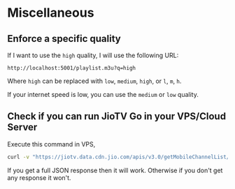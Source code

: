 # Miscellaneous

## Enforce a specific quality

If I want to use the `high` quality, I will use the following URL:

```
http://localhost:5001/playlist.m3u?q=high
```

Where `high` can be replaced with `low`, `medium`, `high`, or `l`, `m`, `h`.

If your internet speed is low, you can use the `medium` or `low` quality.

## Check if you can run JioTV Go in your VPS/Cloud Server

Execute this command in VPS,

```bash
curl -v "https://jiotv.data.cdn.jio.com/apis/v3.0/getMobileChannelList/get/?os=android&devicetype=phone&usertype=tvYR7NSNn7rymo3F&version=285"
```

If you get a full JSON response then it will work.
Otherwise if you don't get any response it won't.